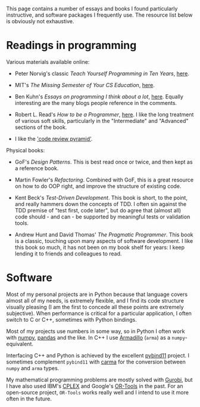 <!--
.. title: Useful resources
.. slug: resources
.. date: 2020-11-23 19:15:58 UTC+01:00
.. updated: 2023-03-20 20:38 UTC+01:00
.. tags: 
.. category: 
.. link: 
.. description: 
.. type: text
-->

This page contains a number of essays and books I found particularly instructive,
and software packages I frequently use. The resource list below is obviously not
exhaustive.

# Readings in programming

Various materials available online:

- Peter Norvig's classic _Teach Yourself Programming in Ten Years_, [here](https://norvig.com/21-days.html).

- MIT's _The Missing Semester of Your CS Education_, [here](https://missing.csail.mit.edu/).

- Ben Kuhn's _Essays on programming I think about a lot_, [here](https://www.benkuhn.net/progessays/).
  Equally interesting are the many blogs people reference in the comments.
  
- Robert L. Read's _How to be a Programmer_, [here](https://braydie.gitbooks.io/how-to-be-a-programmer/content/en/).
  I like the long treatment of various soft skills, particularly in the
  "Intermediate" and "Advanced" sections of the book.

- I like the ['code review pyramid'](https://www.morling.dev/blog/the-code-review-pyramid/).

Physical books:

- GoF's _Design Patterns_. This is best read once or twice, and then kept as a
  reference book.
  
- Martin Fowler's _Refactoring_. Combined with GoF, this is a great resource on
  how to do OOP right, and improve the structure of existing code. 

- Kent Beck's _Test-Driven Development_. This book is short, to the point, and
  really hammers down the concepts of TDD. I often sin against the TDD premise 
  of "test first, code later", but do agree that (almost all) code should - and
  can - be supported by meaningful tests or validation tools.
  
- Andrew Hunt and David Thomas' _The Pragmatic Programmer_. This book is a classic,
  touching upon many aspects of software development. I like this book so much, it
  has not been on my book shelf for years: I keep lending it to friends and 
  colleagues to read.

# Software

Most of my personal projects are in Python because that language covers almost
all of my needs, is extremely flexible, and I find its code structure visually
pleasing (I am the first to concede all these points are extremely subjective).
When performance is critical for a particular application, I often switch to C or
C++, sometimes with Python bindings.

Most of my projects use numbers in some way, so in Python I often work with 
[numpy](https://numpy.org/), [pandas](https://pandas.pydata.org/) and the like.
In C++ I use [Armadillo](http://arma.sourceforge.net/) (`arma`) as a
`numpy`-equivalent. 

Interfacing C++ and Python is achieved by the excellent [pybind11](https://github.com/pybind/pybind11) 
project. I sometimes complement `pybind11` with [carma](https://github.com/RUrlus/carma) 
for the conversion between `numpy` and `arma` types.

My mathematical programming problems are mostly solved with [Gurobi](https://www.gurobi.com/), 
but I have also used IBM's [CPLEX](https://www.ibm.com/analytics/cplex-optimizer)
and Google's [OR-Tools](https://developers.google.com/optimization) in the past. 
For an open-source project, `OR-Tools` works really well and I intend to use it
more often in the future.
